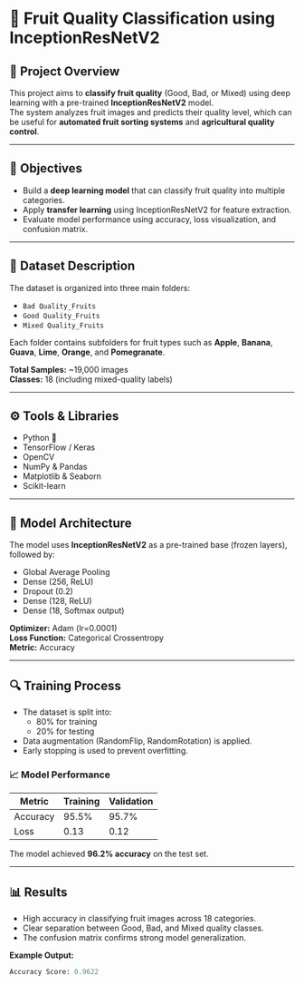# 🍎 Fruit Quality Classification using InceptionResNetV2

## 📌 Project Overview
This project aims to **classify fruit quality** (Good, Bad, or Mixed) using deep learning with a pre-trained **InceptionResNetV2** model.  
The system analyzes fruit images and predicts their quality level, which can be useful for **automated fruit sorting systems** and **agricultural quality control**.

---

## 🎯 Objectives
- Build a **deep learning model** that can classify fruit quality into multiple categories.  
- Apply **transfer learning** using InceptionResNetV2 for feature extraction.  
- Evaluate model performance using accuracy, loss visualization, and confusion matrix.

---

## 🧠 Dataset Description
The dataset is organized into three main folders:
- `Bad Quality_Fruits`
- `Good Quality_Fruits`
- `Mixed Quality_Fruits`

Each folder contains subfolders for fruit types such as **Apple**, **Banana**, **Guava**, **Lime**, **Orange**, and **Pomegranate**.

**Total Samples:** ~19,000 images  
**Classes:** 18 (including mixed-quality labels)

---

## ⚙️ Tools & Libraries
- Python 🐍  
- TensorFlow / Keras  
- OpenCV  
- NumPy & Pandas  
- Matplotlib & Seaborn  
- Scikit-learn

---

## 🚀 Model Architecture
The model uses **InceptionResNetV2** as a pre-trained base (frozen layers), followed by:
- Global Average Pooling  
- Dense (256, ReLU)  
- Dropout (0.2)  
- Dense (128, ReLU)  
- Dense (18, Softmax output)

**Optimizer:** Adam (lr=0.0001)  
**Loss Function:** Categorical Crossentropy  
**Metric:** Accuracy

---

## 🔍 Training Process
- The dataset is split into:
  - 80% for training  
  - 20% for testing  
- Data augmentation (RandomFlip, RandomRotation) is applied.  
- Early stopping is used to prevent overfitting.

### 📈 Model Performance
| Metric | Training | Validation |
|---------|-----------|------------|
| Accuracy | 95.5% | 95.7% |
| Loss | 0.13 | 0.12 |

The model achieved **96.2% accuracy** on the test set.

---

## 📊 Results
- High accuracy in classifying fruit images across 18 categories.
- Clear separation between Good, Bad, and Mixed quality classes.
- The confusion matrix confirms strong model generalization.

**Example Output:**
```python
Accuracy Score: 0.9622
